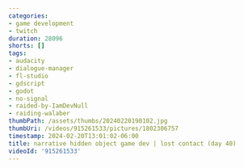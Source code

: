 ```yaml
---
categories:
- game development
- twitch
duration: 28096
shorts: []
tags:
- audacity
- dialogue-manager
- fl-studio
- gdscript
- godot
- no-signal
- raided-by-IamDevNull
- raiding-walaber
thumbPath: /assets/thumbs/20240220190102.jpg
thumbUri: /videos/915261533/pictures/1802306757
timestamp: 2024-02-20T13:01:02-06:00
title: narrative hidden object game dev | lost contact (day 40)
videoId: '915261533'
---
```

